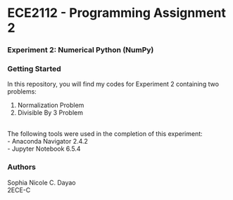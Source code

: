 # **ECE2112 - Programming Assignment 2**
### Experiment 2: Numerical Python (NumPy)

### Getting Started
In this repository, you will find my codes for Experiment 2 containing two problems:
1. Normalization Problem
2. Divisible By 3 Problem
<br>
The following tools were used in the completion of this experiment: <br>
- Anaconda Navigator 2.4.2 <br>
- Jupyter Notebook 6.5.4

### Authors
Sophia Nicole C. Dayao
<br>
2ECE-C
